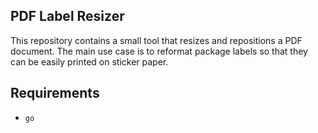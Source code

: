 ## PDF Label Resizer

This repository contains a small tool that resizes and repositions a PDF document. The main use case is to reformat package labels so that they can be easily printed on sticker paper.

## Requirements

- `go`
